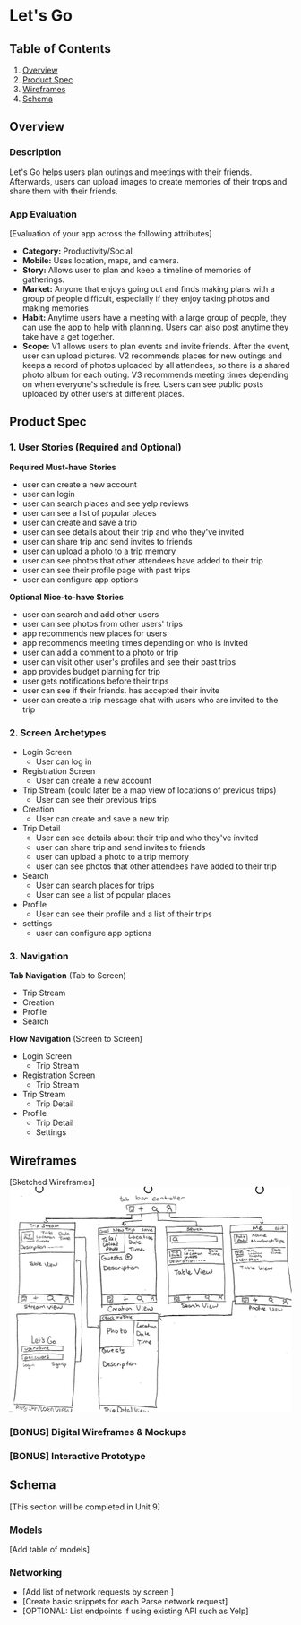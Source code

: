 # Let's Go

## Table of Contents
1. [Overview](#Overview)
1. [Product Spec](#Product-Spec)
1. [Wireframes](#Wireframes)
2. [Schema](#Schema)

## Overview
### Description
Let's Go helps users plan outings and meetings with their friends. Afterwards, users can upload images to create memories of their trops and share them with their friends.  

### App Evaluation
[Evaluation of your app across the following attributes]
- **Category:** Productivity/Social
- **Mobile:** Uses location, maps, and camera. 
- **Story:** Allows user to plan and keep a timeline of memories of gatherings.
- **Market:** Anyone that enjoys going out and finds making plans with a group of people difficult, especially if they enjoy taking photos and making memories
- **Habit:** Anytime users have a meeting with a large group of people, they can use the app to help with planning. Users can also post anytime they take have a get together.
- **Scope:** V1 allows users to plan events and invite friends. After the event, user can upload pictures. V2 recommends places for new outings and keeps a record of photos uploaded by all attendees, so there is a shared photo album for each outing. V3 recommends meeting times depending on when everyone's schedule is free. Users can see public posts uploaded by other users at different places. 

## Product Spec

### 1. User Stories (Required and Optional)

**Required Must-have Stories**

* user can create a new account
* user can login
* user can search places and see yelp reviews
* user can see a list of popular places
* user can create and save a trip
* user can see details about their trip and who they've invited
* user can share trip and send invites to friends
* user can upload a photo to a trip memory
* user can see photos that other attendees have added to their trip
* user can see their profile page with past trips
* user can configure app options


**Optional Nice-to-have Stories**

* user can search and add other users
* user can see photos from other users' trips
* app recommends new places for users
* app recommends meeting times depending on who is invited
* user can add a comment to a photo or trip
* user can visit other user's profiles and see their past trips
* app provides budget planning for trip
* user gets notifications before their trips
* user can see if their friends. has accepted their invite
* user can create a trip message chat with users who are invited to the trip


### 2. Screen Archetypes

* Login Screen
   * User can log in 
* Registration Screen
   * User can create a new account
* Trip Stream (could later be a map view of locations of previous trips)
   * User can see their previous trips
* Creation
   * User can create and save a new trip
* Trip Detail
    * User can see details about their trip and who they've invited
    * user can share trip and send invites to friends
    * user can upload a photo to a trip memory
    * user can see photos that other attendees have added to their trip
* Search
    * User can search places for trips
    * User can see a list of popular places
* Profile
    * User can see their profile and a list of their trips
* settings
    * user can configure app options

### 3. Navigation

**Tab Navigation** (Tab to Screen)

* Trip Stream
* Creation
* Profile
* Search

**Flow Navigation** (Screen to Screen)

* Login Screen
    * Trip Stream
* Registration Screen
   * Trip Stream
* Trip Stream
   * Trip Detail
* Profile
    * Trip Detail
    * Settings

## Wireframes
[Sketched Wireframes]
<img src="https://github.com/adriennehl/lets-go/blob/master/09A1F976-BD99-49F1-B8EC-0B1D70B2CFB7.jpeg" width=600>

### [BONUS] Digital Wireframes & Mockups

### [BONUS] Interactive Prototype

## Schema 
[This section will be completed in Unit 9]
### Models
[Add table of models]
### Networking
- [Add list of network requests by screen ]
- [Create basic snippets for each Parse network request]
- [OPTIONAL: List endpoints if using existing API such as Yelp]
